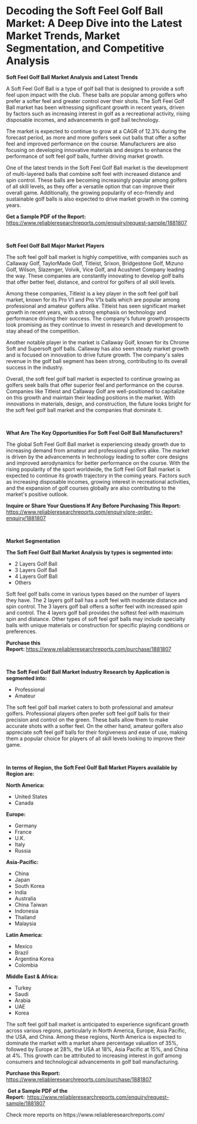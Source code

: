 <p><h1>Decoding the Soft Feel Golf Ball Market: A Deep Dive into the Latest Market Trends, Market Segmentation, and Competitive Analysis</h1></p><p><strong>Soft Feel Golf Ball Market Analysis and Latest Trends</strong></p>
<p><p>A Soft Feel Golf Ball is a type of golf ball that is designed to provide a soft feel upon impact with the club. These balls are popular among golfers who prefer a softer feel and greater control over their shots. The Soft Feel Golf Ball market has been witnessing significant growth in recent years, driven by factors such as increasing interest in golf as a recreational activity, rising disposable incomes, and advancements in golf ball technology.</p><p>The market is expected to continue to grow at a CAGR of 12.3% during the forecast period, as more and more golfers seek out balls that offer a softer feel and improved performance on the course. Manufacturers are also focusing on developing innovative materials and designs to enhance the performance of soft feel golf balls, further driving market growth.</p><p>One of the latest trends in the Soft Feel Golf Ball market is the development of multi-layered balls that combine soft feel with increased distance and spin control. These balls are becoming increasingly popular among golfers of all skill levels, as they offer a versatile option that can improve their overall game. Additionally, the growing popularity of eco-friendly and sustainable golf balls is also expected to drive market growth in the coming years.</p></p>
<p><strong>Get a Sample PDF of the Report:&nbsp;</strong> <a href="https://www.reliableresearchreports.com/enquiry/request-sample/1881807">https://www.reliableresearchreports.com/enquiry/request-sample/1881807</a></p>
<p>&nbsp;</p>
<p><strong>Soft Feel Golf Ball Major Market Players</strong></p>
<p><p>The soft feel golf ball market is highly competitive, with companies such as Callaway Golf, TaylorMade Golf, Titleist, Srixon, Bridgestone Golf, Mizuno Golf, Wilson, Slazenger, Volvik, Vice Golf, and Acushnet Company leading the way. These companies are constantly innovating to develop golf balls that offer better feel, distance, and control for golfers of all skill levels.</p><p>Among these companies, Titleist is a key player in the soft feel golf ball market, known for its Pro V1 and Pro V1x balls which are popular among professional and amateur golfers alike. Titleist has seen significant market growth in recent years, with a strong emphasis on technology and performance driving their success. The company's future growth prospects look promising as they continue to invest in research and development to stay ahead of the competition.</p><p>Another notable player in the market is Callaway Golf, known for its Chrome Soft and Supersoft golf balls. Callaway has also seen steady market growth and is focused on innovation to drive future growth. The company's sales revenue in the golf ball segment has been strong, contributing to its overall success in the industry.</p><p>Overall, the soft feel golf ball market is expected to continue growing as golfers seek balls that offer superior feel and performance on the course. Companies like Titleist and Callaway Golf are well-positioned to capitalize on this growth and maintain their leading positions in the market. With innovations in materials, design, and construction, the future looks bright for the soft feel golf ball market and the companies that dominate it.</p></p>
<p>&nbsp;</p>
<p><strong>What Are The Key Opportunities For Soft Feel Golf Ball Manufacturers?</strong></p>
<p><p>The global Soft Feel Golf Ball market is experiencing steady growth due to increasing demand from amateur and professional golfers alike. The market is driven by the advancements in technology leading to softer core designs and improved aerodynamics for better performance on the course. With the rising popularity of the sport worldwide, the Soft Feel Golf Ball market is expected to continue its growth trajectory in the coming years. Factors such as increasing disposable incomes, growing interest in recreational activities, and the expansion of golf courses globally are also contributing to the market's positive outlook.</p></p>
<p><strong>Inquire or Share Your Questions If Any Before Purchasing This Report:</strong> <a href="https://www.reliableresearchreports.com/enquiry/pre-order-enquiry/1881807">https://www.reliableresearchreports.com/enquiry/pre-order-enquiry/1881807</a></p>
<p>&nbsp;</p>
<p><strong>Market Segmentation</strong></p>
<p><strong>The Soft Feel Golf Ball Market Analysis by types is segmented into:</strong></p>
<p><ul><li>2 Layers Golf Ball</li><li>3 Layers Golf Ball</li><li>4 Layers Golf Ball</li><li>Others</li></ul></p>
<p><p>Soft feel golf balls come in various types based on the number of layers they have. The 2 layers golf ball has a soft feel with moderate distance and spin control. The 3 layers golf ball offers a softer feel with increased spin and control. The 4 layers golf ball provides the softest feel with maximum spin and distance. Other types of soft feel golf balls may include specialty balls with unique materials or construction for specific playing conditions or preferences.</p></p>
<p><strong>Purchase this Report:&nbsp;</strong><a href="https://www.reliableresearchreports.com/purchase/1881807">https://www.reliableresearchreports.com/purchase/1881807</a></p>
<p>&nbsp;</p>
<p><strong>The Soft Feel Golf Ball Market Industry Research by Application is segmented into:</strong></p>
<p><ul><li>Professional</li><li>Amateur</li></ul></p>
<p><p>The soft feel golf ball market caters to both professional and amateur golfers. Professional players often prefer soft feel golf balls for their precision and control on the green. These balls allow them to make accurate shots with a softer feel. On the other hand, amateur golfers also appreciate soft feel golf balls for their forgiveness and ease of use, making them a popular choice for players of all skill levels looking to improve their game.</p></p>
<p>&nbsp;</p>
<p><strong>In terms of Region, the Soft Feel Golf Ball Market Players available by Region are:</strong></p>
<p>
    <p> <strong> North America: </strong>
        <ul>
            <li>United States</li>
            <li>Canada</li>
        </ul>
        </p> 
    <p> <strong> Europe: </strong>
        <ul>
            <li>Germany</li>
            <li>France</li>
            <li>U.K.</li>
            <li>Italy</li>
            <li>Russia</li>
        </ul>
        </p> 
    <p> <strong> Asia-Pacific: </strong>
        <ul>
            <li>China</li>
            <li>Japan</li>
            <li>South Korea</li>
            <li>India</li>
            <li>Australia</li>
            <li>China Taiwan</li>
            <li>Indonesia</li>
            <li>Thailand</li>
            <li>Malaysia</li>
        </ul>
        </p> 
    <p> <strong> Latin America: </strong>
        <ul>
            <li>Mexico</li>
            <li>Brazil</li>
            <li>Argentina Korea</li>
            <li>Colombia</li>
        </ul>
        </p> 
    <p> <strong> Middle East & Africa: </strong>
        <ul>
            <li>Turkey</li>
            <li>Saudi</li>
            <li>Arabia</li>
            <li>UAE</li>
            <li>Korea</li>
        </ul>
    </p>
    </p>
<p><p>The soft feel golf ball market is anticipated to experience significant growth across various regions, particularly in North America, Europe, Asia Pacific, the USA, and China. Among these regions, North America is expected to dominate the market with a market share percentage valuation of 35%, followed by Europe at 28%, the USA at 18%, Asia Pacific at 15%, and China at 4%. This growth can be attributed to increasing interest in golf among consumers and technological advancements in golf ball manufacturing.</p></p>
<p><strong>Purchase this Report: </strong><a href="https://www.reliableresearchreports.com/purchase/1881807">https://www.reliableresearchreports.com/purchase/1881807</a></p>
<p>&nbsp;<strong>Get a Sample PDF of the Report:&nbsp;&nbsp;</strong><a href="https://www.reliableresearchreports.com/enquiry/request-sample/1881807">https://www.reliableresearchreports.com/enquiry/request-sample/1881807</a></p>
<p><strong></strong></p>
<p>Check more reports on https://www.reliableresearchreports.com/</p>